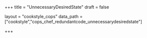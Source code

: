 +++
title = "UnnecessaryDesiredState"
draft = false

layout = "cookstyle_cops"
data_path = ["cookstyle","cops_chef_redundantcode_unnecessarydesiredstate"]

+++

<!-- The content of this page is automatically generated from the
cops_chef_redundantcode_unnecessarydesiredstate.yml file in github.com/chef/cookstyle/blob/master/docs-chef-io/data/cookstyle/. -->
